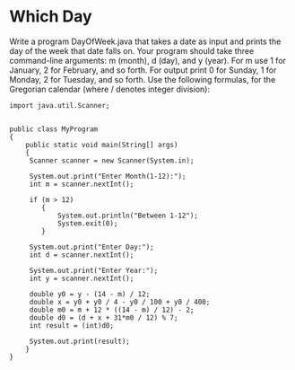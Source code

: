 # Which Day

Write a program DayOfWeek.java that takes a date as input and prints the day of the week that date falls on. Your program should take three command-line arguments: m (month), d (day), and y (year). For m use 1 for January, 2 for February, and so forth. For output print 0 for Sunday, 1 for Monday, 2 for Tuesday, and so forth. Use the following formulas, for the Gregorian calendar (where / denotes integer division):

    import java.util.Scanner;
    
    
    public class MyProgram
    {
        public static void main(String[] args)
        {
         Scanner scanner = new Scanner(System.in);
         
         System.out.print("Enter Month(1-12):");
         int m = scanner.nextInt();
         
         if (m > 12) 
            {
                System.out.println("Between 1-12");
                System.exit(0);
            }
         
         System.out.print("Enter Day:");
         int d = scanner.nextInt();
         
         System.out.print("Enter Year:");
         int y = scanner.nextInt();
         
         double y0 = y - (14 - m) / 12;
         double x = y0 + y0 / 4 - y0 / 100 + y0 / 400;
         double m0 = m + 12 * ((14 - m) / 12) - 2;
         double d0 = (d + x + 31*m0 / 12) % 7;
         int result = (int)d0;
    
         System.out.print(result);
        }
    }
